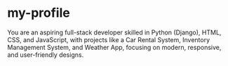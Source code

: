 # my-profile
You are an aspiring full-stack developer skilled in Python (Django), HTML, CSS, and JavaScript, with projects like a Car Rental System, Inventory Management System, and Weather App, focusing on modern, responsive, and user-friendly designs.
